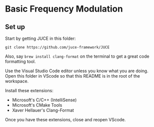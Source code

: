 # Basic Frequency Modulation


## Set up

Start by getting JUCE in this folder:

    git clone https://github.com/juce-framework/JUCE

Also, say `brew install clang-format` on the terminal to get a great code formatting tool.

Use the Visual Studio Code editor unless you know what you are doing. Open this folder in VScode so that this README is in the root of the workspace.

Install these extensions:

- Microsoft's C/C++ (IntelliSense)
- Microsoft's CMake Tools
- Xaver Hellauer's Clang-Format

Once you have these extensions, close and reopen VScode.
